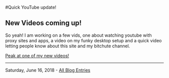 #Quick  YouTube update!
## New Videos coming up!

So yeah! I am working on a few vids, one about watching youtube with proxy sites and apps, a video on my funky desktop setup and a quick video letting people know about this site and my bitchute channel.

[Peak at one of my new videos!](https://slides.com/alexesc/yt-without-google/)


---

Saturday, June 16, 2018 - [All Blog Entries]()
